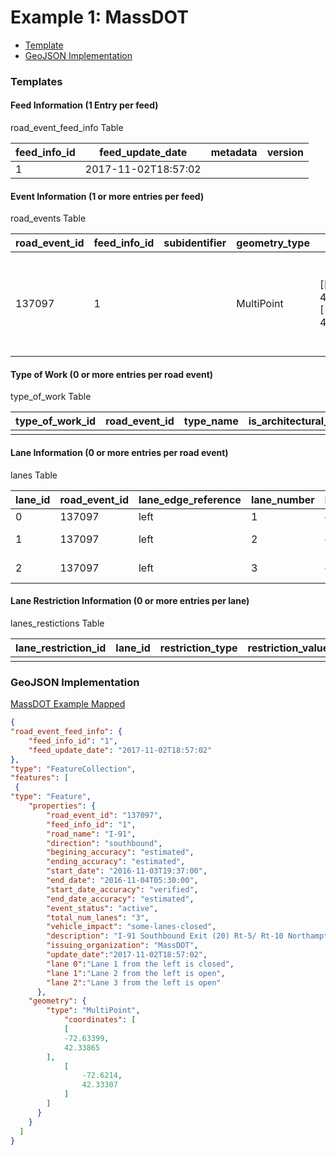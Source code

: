 # Example 1: MassDOT 

- [Template](#template)
- [GeoJSON Implementation](#geojson-implementation)

### Templates

#### Feed Information (1 Entry per feed)
road_event_feed_info Table

feed_info_id | feed_update_date | metadata | version
--- | --- | --- | ---
1 | 2017-11-02T18:57:02 |  |

#### Event Information (1 or more entries per feed)
road_events Table

road_event_id | feed_info_id | subidentifier | geometry_type | geometry | road_name | road_number | direction | beginning_cross_street | ending_cross_street | beginnin_milepost |ending_milepost | beginning_accuracy | ending_accuracy | start_date | end_date | start_date_accuracy | end_date_accuracy | event_status | total_num_lanes | vehicle_impact | workers_present | reduced_speed_limit | restrictions | description | issuing_organization | creation_date | update_date
--|--|--|--|--|--|--|--|--|--|--|--|--|--|--|--|--|--|--|--|--|--|--|--|--|--|--|--
137097 | 1 | | MultiPoint | [[-72.63399, 42.33865],[-72.6214, 42.33307]] | I-91 | | southbound | | | | | estimated | estimated | 2016-11-03T19:37:00 | 2016-11-04T05:30:00 | verified | estimated | active | 3 | some-lanes-closed | | | | I-91 Southbound Exit (20) Rt-5/ Rt-10 Northampton Hadley to Exit (19) Rt-9 | MassDOT | | 2017-11-02T18:57:02

#### Type of Work (0 or more entries per road event)
type_of_work Table

type_of_work_id | road_event_id | type_name | is_architectural_change
--|--|--|--
 |  |  | 

#### Lane Information (0 or more entries per road event)
lanes Table

lane_id | road_event_id | lane_edge_reference | lane_number | lane_status | lane_type
--|--|--|--|--|--
0 | 137097 | left | 1 | closed | left-lane
1 | 137097 | left | 2 | open | center-lane
2 | 137097 | left | 3 | open | right-lane

#### Lane Restriction Information (0 or more entries per lane)
lanes_restictions Table

lane_restriction_id| lane_id | restriction_type | restriction_value | restriction_units
--|--|--|--|--
||||

### GeoJSON Implementation

[MassDOT Example Mapped](https://gist.github.com/DeraldDudley/be7a31d028dfeac5586cf0a29fab9c01)

```geojson
{
"road_event_feed_info": {
	"feed_info_id": "1",
	"feed_update_date": "2017-11-02T18:57:02"
},
"type": "FeatureCollection",
"features": [
 {
"type": "Feature",
	"properties": {
		"road_event_id": "137097",
		"feed_info_id": "1",
		"road_name": "I-91",
		"direction": "southbound",
		"begining_accuracy": "estimated",
		"ending_accuracy": "estimated",
		"start_date": "2016-11-03T19:37:00",
		"end_date": "2016-11-04T05:30:00",
		"start_date_accuracy": "verified",
		"end_date_accuracy": "estimated",
		"event_status": "active",
		"total_num_lanes": "3",
		"vehicle_impact": "some-lanes-closed",
		"description": "I-91 Southbound Exit (20) Rt-5/ Rt-10 Northampton Hadley to Exit (19) Rt-9",
		"issuing_organization": "MassDOT",
		"update_date":"2017-11-02T18:57:02",
		"lane 0":"Lane 1 from the left is closed",
		"lane 1":"Lane 2 from the left is open",
		"lane 2":"Lane 3 from the left is open"
      },
	"geometry": {
        "type": "MultiPoint",
        	"coordinates": [
          	[
	        -72.63399,
        	42.33865
		],
          	[
            	-72.6214,
            	42.33307
          	]
        ]
      }
    }
  ]
}
